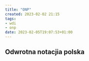 ```yaml
---
title: "ONP"
created: 2023-02-02 21:15
tags:
- wdi
- onp
date: 2023-02-05T19:07:53+01:00
---
```


## Odwrotna notacjia polska 
